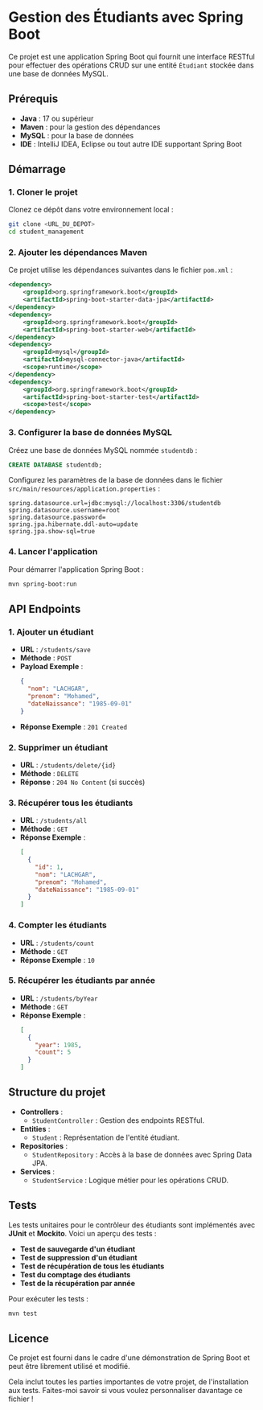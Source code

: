 # Gestion des Étudiants avec Spring Boot

Ce projet est une application Spring Boot qui fournit une interface RESTful pour effectuer des opérations CRUD sur une entité `Étudiant` stockée dans une base de données MySQL.

## **Prérequis**

- **Java** : 17 ou supérieur
- **Maven** : pour la gestion des dépendances
- **MySQL** : pour la base de données
- **IDE** : IntelliJ IDEA, Eclipse ou tout autre IDE supportant Spring Boot

## **Démarrage**

### 1. Cloner le projet
Clonez ce dépôt dans votre environnement local :
```bash
git clone <URL_DU_DEPOT>
cd student_management
```

### 2. Ajouter les dépendances Maven
Ce projet utilise les dépendances suivantes dans le fichier `pom.xml` :
```xml
<dependency>
    <groupId>org.springframework.boot</groupId>
    <artifactId>spring-boot-starter-data-jpa</artifactId>
</dependency>
<dependency>
    <groupId>org.springframework.boot</groupId>
    <artifactId>spring-boot-starter-web</artifactId>
</dependency>
<dependency>
    <groupId>mysql</groupId>
    <artifactId>mysql-connector-java</artifactId>
    <scope>runtime</scope>
</dependency>
<dependency>
    <groupId>org.springframework.boot</groupId>
    <artifactId>spring-boot-starter-test</artifactId>
    <scope>test</scope>
</dependency>
```

### 3. Configurer la base de données MySQL
Créez une base de données MySQL nommée `studentdb` :
```sql
CREATE DATABASE studentdb;
```

Configurez les paramètres de la base de données dans le fichier `src/main/resources/application.properties` :
```properties
spring.datasource.url=jdbc:mysql://localhost:3306/studentdb
spring.datasource.username=root
spring.datasource.password=
spring.jpa.hibernate.ddl-auto=update
spring.jpa.show-sql=true
```

### 4. Lancer l'application
Pour démarrer l'application Spring Boot :
```bash
mvn spring-boot:run
```

## **API Endpoints**

### 1. Ajouter un étudiant
- **URL** : `/students/save`
- **Méthode** : `POST`
- **Payload Exemple** :
  ```json
  {
    "nom": "LACHGAR",
    "prenom": "Mohamed",
    "dateNaissance": "1985-09-01"
  }
  ```
- **Réponse Exemple** : `201 Created`

### 2. Supprimer un étudiant
- **URL** : `/students/delete/{id}`
- **Méthode** : `DELETE`
- **Réponse** : `204 No Content` (si succès)

### 3. Récupérer tous les étudiants
- **URL** : `/students/all`
- **Méthode** : `GET`
- **Réponse Exemple** :
  ```json
  [
    {
      "id": 1,
      "nom": "LACHGAR",
      "prenom": "Mohamed",
      "dateNaissance": "1985-09-01"
    }
  ]
  ```

### 4. Compter les étudiants
- **URL** : `/students/count`
- **Méthode** : `GET`
- **Réponse Exemple** : `10`

### 5. Récupérer les étudiants par année
- **URL** : `/students/byYear`
- **Méthode** : `GET`
- **Réponse Exemple** :
  ```json
  [
    {
      "year": 1985,
      "count": 5
    }
  ]
  ```

## **Structure du projet**

- **Controllers** :
  - `StudentController` : Gestion des endpoints RESTful.
- **Entities** :
  - `Student` : Représentation de l'entité étudiant.
- **Repositories** :
  - `StudentRepository` : Accès à la base de données avec Spring Data JPA.
- **Services** :
  - `StudentService` : Logique métier pour les opérations CRUD.

## **Tests**

Les tests unitaires pour le contrôleur des étudiants sont implémentés avec **JUnit** et **Mockito**. Voici un aperçu des tests :
- **Test de sauvegarde d'un étudiant**
- **Test de suppression d'un étudiant**
- **Test de récupération de tous les étudiants**
- **Test du comptage des étudiants**
- **Test de la récupération par année**

Pour exécuter les tests :
```bash
mvn test
```

## **Licence**

Ce projet est fourni dans le cadre d'une démonstration de Spring Boot et peut être librement utilisé et modifié.

Cela inclut toutes les parties importantes de votre projet, de l'installation aux tests. Faites-moi savoir si vous voulez personnaliser davantage ce fichier !
